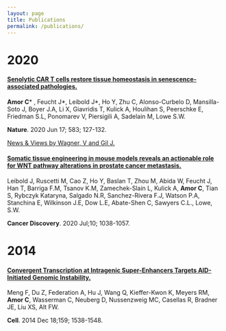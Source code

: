 ```yaml
---
layout: page
title: Publications
permalink: /publications/
---
```


# 2020
#### <ins>[Senolytic CAR T cells restore tissue homeostasis in senescence-associated pathologies](https://www.nature.com/articles/s41586-020-2403-9).</ins>

**Amor C*** , Feucht J*, Leibold J*, Ho Y, Zhu C, Alonso-Curbelo D, Mansilla-Soto J, Boyer J.A, Li X, Giavridis T, Kulick A, Houlihan S, Peerschke E, Friedman S.L, Ponomarev V, Piersigili A, Sadelain M, Lowe S.W. 

**Nature**. 2020 Jun 17; 583; 127-132.

<ins>News & Views by Wagner, V and Gil J. </ins>


#### <ins>[Somatic tissue engineering in mouse models reveals an actionable role for WNT pathway alterations in prostate cancer metastasis.](https://pubmed.ncbi.nlm.nih.gov/32376773/)</ins>

Leibold J, Ruscetti M, Cao Z, Ho Y, Baslan T, Zhou M, Abida W, Feucht J, Han T, Barriga F.M, Tsanov K.M, Zamechek-Slain L, 
Kulick A, **Amor C**, Tian S, Rybczyk Kataryna, Salgado N.R, Sanchez-Rivera F.J, Watson P.A, Stanchina E, Wilkinson J.E, Dow L.E, Abate-Shen C, Sawyers C.L., Lowe, S.W. 

**Cancer Discovery**. 2020 Jul;10; 1038-1057.


# 2014

#### <ins>[Convergent Transcription at Intragenic Super-Enhancers Targets AID-Initiated Genomic Instability.](https://pubmed.ncbi.nlm.nih.gov/25483776/)</ins>

Meng F, Du Z, Federation A, Hu J, Wang Q, Kieffer-Kwon K, Meyers RM, **Amor C**, Wasserman C, Neuberg D, Nussenzweig MC, Casellas R, Bradner JE, Liu XS, Alt FW. 

**Cell**. 2014 Dec 18;159; 1538-1548.
